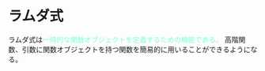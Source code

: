 # ラムダ式

ラムダ式は<font color = "Aquamarine">一時的な関数オブジェクトを定義するための機能である。</font> 高階関数、引数に関数オブジェクトを持つ関数を簡易的に用いることができるようになる。

